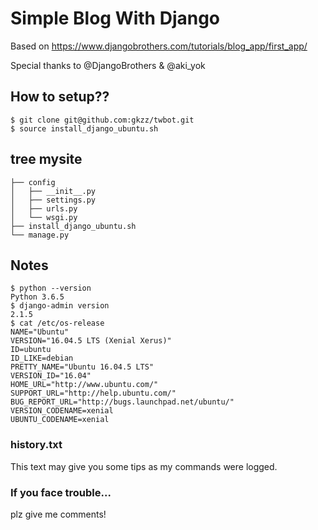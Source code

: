 # Simple Blog With Django 

Based on https://www.djangobrothers.com/tutorials/blog_app/first_app/

Special thanks to @DjangoBrothers & @aki_yok

## How to setup??
```
$ git clone git@github.com:gkzz/twbot.git
$ source install_django_ubuntu.sh
```

## tree mysite
```
├── config
│   ├── __init__.py
│   ├── settings.py
│   ├── urls.py
│   └── wsgi.py
├── install_django_ubuntu.sh
└── manage.py
```

## Notes
```
$ python --version
Python 3.6.5
$ django-admin version
2.1.5
$ cat /etc/os-release
NAME="Ubuntu"
VERSION="16.04.5 LTS (Xenial Xerus)"
ID=ubuntu
ID_LIKE=debian
PRETTY_NAME="Ubuntu 16.04.5 LTS"
VERSION_ID="16.04"
HOME_URL="http://www.ubuntu.com/"
SUPPORT_URL="http://help.ubuntu.com/"
BUG_REPORT_URL="http://bugs.launchpad.net/ubuntu/"
VERSION_CODENAME=xenial
UBUNTU_CODENAME=xenial
```

### history.txt
This text may give you some tips as my commands were logged.


### If you face trouble...
plz give me comments!

